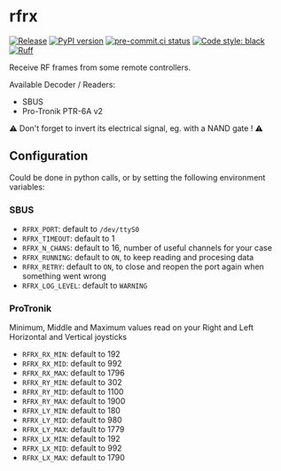 # rfrx

[![Release](https://github.com/nim65s/rfrx/actions/workflows/release.yml/badge.svg)](https://github.com/nim65s/rfrx/actions/workflows/release.yml)
[![PyPI version](https://badge.fury.io/py/rfrx.svg)](https://pypi.org/project/rfrx)
[![pre-commit.ci status](https://results.pre-commit.ci/badge/github/nim65s/rfrx/master.svg)](https://results.pre-commit.ci/latest/github/nim65s/rfrx/master)
[![Code style: black](https://img.shields.io/badge/code%20style-black-000000.svg)](https://github.com/psf/black)
[![Ruff](https://img.shields.io/endpoint?url=https://raw.githubusercontent.com/charliermarsh/ruff/main/assets/badge/v1.json)](https://github.com/charliermarsh/ruff)

Receive RF frames from some remote controllers.

Available Decoder / Readers:
- SBUS
- Pro-Tronik PTR-6A v2

:warning: Don't forget to invert its electrical signal, eg. with a NAND gate ! :warning:

## Configuration

Could be done in python calls, or by setting the following environment variables:

### SBUS

- `RFRX_PORT`: default to `/dev/ttyS0`
- `RFRX_TIMEOUT`: default to 1
- `RFRX_N_CHANS`: default to 16, number of useful channels for your case
- `RFRX_RUNNING`: default to `ON`, to keep reading and procesing data
- `RFRX_RETRY`: default to `ON`, to close and reopen the port again when something went wrong
- `RFRX_LOG_LEVEL`: default to `WARNING`

### ProTronik

Minimum, Middle and Maximum values read on your Right and Left Horizontal and Vertical joysticks

- `RFRX_RX_MIN`: default to 192
- `RFRX_RX_MID`: default to 992
- `RFRX_RX_MAX`: default to 1796
- `RFRX_RY_MIN`: default to 302
- `RFRX_RY_MID`: default to 1100
- `RFRX_RY_MAX`: default to 1900
- `RFRX_LY_MIN`: default to 180
- `RFRX_LY_MID`: default to 980
- `RFRX_LY_MAX`: default to 1779
- `RFRX_LX_MIN`: default to 192
- `RFRX_LX_MID`: default to 992
- `RFRX_LX_MAX`: default to 1790

